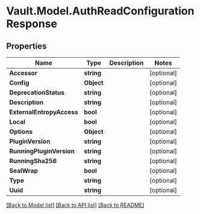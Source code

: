 # Vault.Model.AuthReadConfigurationResponse

## Properties

Name | Type | Description | Notes
------------ | ------------- | ------------- | -------------
**Accessor** | **string** |  | [optional] 
**Config** | **Object** |  | [optional] 
**DeprecationStatus** | **string** |  | [optional] 
**Description** | **string** |  | [optional] 
**ExternalEntropyAccess** | **bool** |  | [optional] 
**Local** | **bool** |  | [optional] 
**Options** | **Object** |  | [optional] 
**PluginVersion** | **string** |  | [optional] 
**RunningPluginVersion** | **string** |  | [optional] 
**RunningSha256** | **string** |  | [optional] 
**SealWrap** | **bool** |  | [optional] 
**Type** | **string** |  | [optional] 
**Uuid** | **string** |  | [optional] 

[[Back to Model list]](../README.md#documentation-for-models) [[Back to API list]](../README.md#documentation-for-api-endpoints) [[Back to README]](../README.md)

